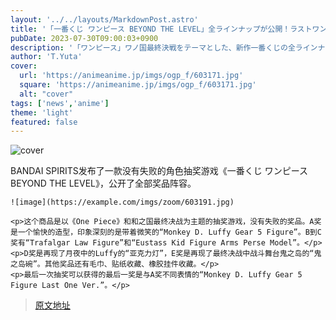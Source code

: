 ```yaml
---
layout: '../../layouts/MarkdownPost.astro'
title: '「一番くじ ワンピース BEYOND THE LEVEL」全ラインナップが公開！ラストワン賞は、キリッとした表情の「ルフィ“ギア5”」フィギュア'
pubDate: 2023-07-30T09:00:03+0900
description: '「ワンピース」ワノ国最終決戦をテーマとした、新作一番くじの全ラインナップ公開！セブン‐イレブンなどにて、8月25日より順次発売します。'
author: 'T.Yuta'
cover:
  url: 'https://animeanime.jp/imgs/ogp_f/603171.jpg'
  square: 'https://animeanime.jp/imgs/ogp_f/603171.jpg'
  alt: "cover"
tags: ['news','anime']
theme: 'light'
featured: false
---
```


![cover](https://animeanime.jp/imgs/ogp_f/603171.jpg)

BANDAI SPIRITS发布了一款没有失败的角色抽奖游戏《一番くじ ワンピース BEYOND THE LEVEL》，公开了全部奖品阵容。

    ![image](https://example.com/imgs/zoom/603191.jpg)

    <p>这个商品是以《One Piece》和和之国最终决战为主题的抽奖游戏，没有失败的奖品。A奖是一个愉快的造型，印象深刻的是带着微笑的“Monkey D. Luffy Gear 5 Figure”。B到C奖有“Trafalgar Law Figure”和“Eustass Kid Figure Arms Perse Model”。</p>
    <p>D奖是再现了月夜中的Luffy的“亚克力灯”，E奖是再现了最终决战中战斗舞台鬼之岛的“鬼之岛碗”。其他奖品还有毛巾、贴纸收藏、橡胶挂件收藏。</p>
    <p>最后一次抽奖可以获得的最后一奖是与A奖不同表情的“Monkey D. Luffy Gear 5 Figure Last One Ver.”。</p>

>[原文地址](https://animeanime.jp/article/2023/07/30/78932.html)  